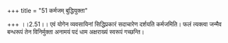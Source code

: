 +++
title = "51 कर्मजम् बुद्धियुक्ता"

+++
।।2.51।। एवं योगेन व्यवसायिनां सिद्धिप्रकारं सदाचारेण दर्शयति कर्मजमिति।
फलं त्यक्त्वा जन्मैव बन्धरूपं तेन विनिर्मुक्ता अनामयं पदं धाम अक्षराख्यं
स्वरूपं गच्छन्ति।  
